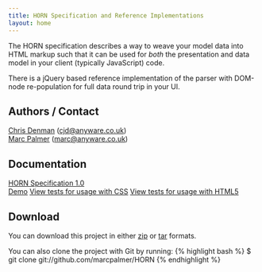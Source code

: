 ```yaml
---
title: HORN Specification and Reference Implementations
layout: home
---
```


The HORN specification describes a way to weave your model data into HTML markup
such that it can be used for _both_ the presentation and data model in your
client (typically JavaScript) code.

There is a jQuery based reference implementation of the parser with DOM-node
re-population for full data round trip in your UI.

## Authors / Contact

[Chris Denman](http://github.com/wangjammer7) (cjd@anyware.co.uk)  
[Marc Palmer](http://github.com/marcpalmer) (marc@anyware.co.uk)

## Documentation

[HORN Specification 1.0](horn/spec/horn-specification-1.0.html)  
[Demo](horn/example/example.html)
[View tests for usage with CSS](horn/reference-implementations/test/test.html)
[View tests for usage with HTML5](horn/reference-implementations/test/testAll_frames.html)

## Download

You can download this project in either [zip](http://github.com/marcpalmer/HORN/zipball/master) or [tar](http://github.com/marcpalmer/HORN/tarball/master) formats.

You can also clone the project with Git by running:
{% highlight bash %}
$ git clone git://github.com/marcpalmer/HORN
{% endhighlight %}

